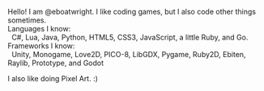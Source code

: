 Hello! I am @eboatwright. I like coding games, but I also code other things sometimes. <br />
Languages I know: <br />
&nbsp;&nbsp;C#, Lua, Java, Python, HTML5, CSS3, JavaScript, a little Ruby, and Go. <br />
Frameworks I know: <br />
&nbsp;&nbsp;Unity, Monogame, Love2D, PICO-8, LibGDX, Pygame, Ruby2D, Ebiten, Raylib, Prototype, and Godot

I also like doing Pixel Art. :)
